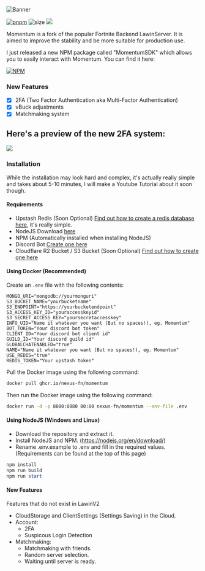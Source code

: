 ![Banner](https://nexusassets.zetax.workers.dev/665e7b6eedc70530e191702dd79be04cb5b9ffccbd88b5583ca30e1d7735da1e.png)

[![pnpm](https://img.shields.io/badge/maintained%20with-pnpm-cc00ff.svg?style=for-the-badge&logo=pnpm)](https://pnpm.io/) 
![size](https://img.shields.io/github/repo-size/Nexus-FN/Momentum?label=Size&style=for-the-badge)
![](https://komarev.com/ghpvc/?username=Nexus-FN&style=for-the-badge)

Momentum is a fork of the popular Fortnite Backend LawinServer. It is aimed to improve the stability and be more suitable for production use.

I just released a new NPM package called "MomentumSDK" which allows you to easily interact with Momentum. You can find it here:

[![NPM](https://nodei.co/npm/momentumsdk.png?downloads=true&downloadRank=true&stars=true)](https://npmjs.org/momentumsdk)

### New Features

- [x] 2FA (Two Factor Authentication aka Multi-Factor Authentication)
- [x] vBuck adjustments
- [x] Matchmaking system

## Here's a preview of the new 2FA system:

![](https://cdn.nexusfn.net/file/2023/05/Discord_VMLHdyEEV1.gif)

### Installation

While the installation may look hard and complex, it's actually really simple and takes about 5-10 minutes, I will make a Youtube Tutorial about it soon though.

#### Requirements

- Upstash Redis (Soon Optional) [Find out how to create a redis database here](https://github.com/Nexus-FN/Momentum), it's really simple.
- NodeJS Download [here](https://nodejs.org/en)
- NPM (Automatically installed when installing NodeJS)
- Discord Bot [Create one here](https://discord.com/developers/)
- Cloudflare R2 Bucket / S3 Bucket (Soon Optional) [Find out how to create one here](https:/github.com/Nexus-FN/Momentum)

#### Using Docker (Recommended)

Create an `.env` file with the following contents:

```env
MONGO_URI="mongodb://yourmonguri"
S3_BUCKET_NAME="yourbucketname"
S3_ENDPOINT="https://yourbucketendpoint"
S3_ACCESS_KEY_ID="youraccesskeyid"
S3_SECRET_ACCESS_KEY="yoursecretaccesskey"
INFO_UID="Name it whatever you want (But no spaces!), eg. Momentum"
BOT_TOKEN="Your discord bot token"
CLIENT_ID="Your discord bot client id"
GUILD_ID="Your discord guild id"
GLOBALCHATENABLED="true"
NAME="Name it whatever you want (But no spaces!), eg. Momentum"
USE_REDIS="true"
REDIS_TOKEN="Your upstash token"
```

Pull the Docker image using the following command:

```bash 
docker pull ghcr.io/nexus-fn/momentum
```

Then run the Docker image using the following command:

```bash
docker run -d -p 8080:8080 80:80 nexus-fn/momentum --env-file .env
```

#### Using NodeJS (Windows and Linux)

- Download the repository and extract it.
- Install NodeJS and NPM. (https://nodejs.org/en/download/)
- Rename .env.example to .env and fill in the required values. (Requirements can be found at the top of this page)

```powershell
npm install
npm run build
npm run start
```


#### New Features
Features that do not exist in LawinV2

* CloudStorage and ClientSettings (Settings Saving) in the Cloud.
* Account:
  + 2FA
  + Suspicous Login Detection
* Matchmaking:
  * Matchmaking with friends.
  * Random server selection.
  * Waiting until server is ready.
